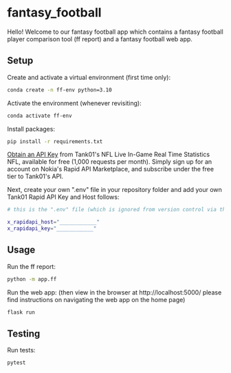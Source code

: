 # fantasy_football

Hello! Welcome to our fantasy football app which contains a fantasy football player comparison tool (ff report) and a fantasy football web app.

## Setup

Create and activate a virtual environment (first time only):

```sh
conda create -n ff-env python=3.10
```

Activate the environment (whenever revisiting):

```sh
conda activate ff-env
```

Install packages:
```sh
pip install -r requirements.txt
```

[Obtain an API Key](https://rapidapi.com/tank01/api/tank01-nfl-live-in-game-real-time-statistics-nfl) from Tank01's NFL Live In-Game Real Time Statistics NFL, available for free (1,000 requests per month). Simply sign up for an account on Nokia's Rapid API Marketplace, and subscribe under the free tier to Tank01's API. 

Next, create your own ".env" file in your repository folder and add your own Tank01 Rapid API Key and Host follows:

```sh
# this is the ".env" file (which is ignored from version control via the .gitignore file)

x_rapidapi_host="____________"
x_rapidapi_key="____________"
```

## Usage 

Run the ff report:

```sh
python -m app.ff
```

Run the web app:
(then view in the browser at http://localhost:5000/ please find instructions on navigating the web app on the home page)

```sh
flask run
```

## Testing

Run tests:

```sh
pytest
```



